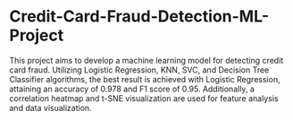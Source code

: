 # Credit-Card-Fraud-Detection-ML-Project

This project aims to develop a machine learning model for detecting credit card fraud. Utilizing Logistic Regression, KNN, SVC, and Decision Tree Classifier algorithms, the best result is achieved with Logistic Regression, attaining an accuracy of 0.978 and F1 score of 0.95. Additionally, a correlation heatmap and t-SNE visualization are used for feature analysis and data visualization.
